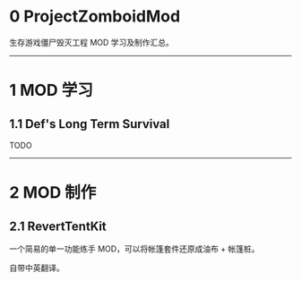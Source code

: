 # 0 ProjectZomboidMod

生存游戏僵尸毁灭工程 MOD 学习及制作汇总。

---

# 1 MOD 学习

## 1.1 Def's Long Term Survival

TODO

--- 

# 2 MOD 制作

## 2.1 RevertTentKit

一个简易的单一功能练手 MOD，可以将帐篷套件还原成油布 + 帐篷桩。

自带中英翻译。